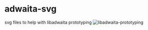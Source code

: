 # adwaita-svg
 svg files to help with libadwaita prototyping
![libadwaita-prototyping](https://user-images.githubusercontent.com/57415185/184535945-9c1f329e-cb3a-4bbf-a2a6-e5f103d2e4f3.png)
